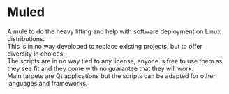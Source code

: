 # Muled
A mule to do the heavy lifting and help with software deployment on Linux distributions.   
This is in no way developed to replace existing projects, but to offer diversity in choices.   
The scripts are in no way tied to any license, anyone is free to use them as they see fit and they come with no guarantee 
that they will work.  
Main targets are Qt applications but the scripts can be adapted for other languages and frameworks.  
